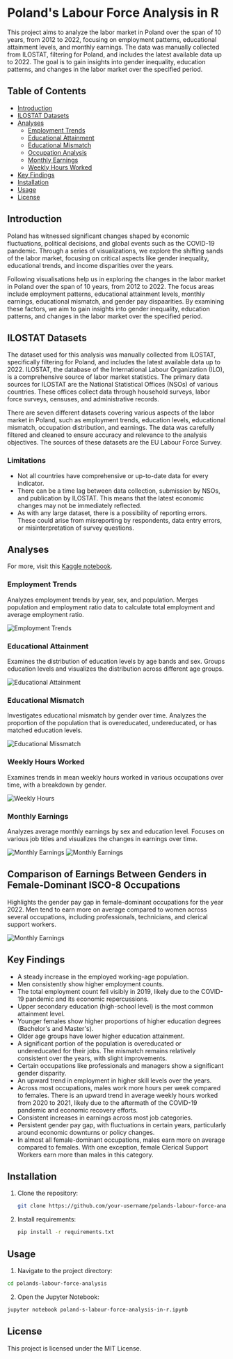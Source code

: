 # Poland's Labour Force Analysis in R

This project aims to analyze the labor market in Poland over the span of 10 years, from 2012 to 2022, focusing on employment patterns, educational attainment levels, and monthly earnings. The data was manually collected from ILOSTAT, filtering for Poland, and includes the latest available data up to 2022. The goal is to gain insights into gender inequality, education patterns, and changes in the labor market over the specified period.

## Table of Contents

- [Introduction](#introduction)
- [ILOSTAT Datasets](#ILOSTAT-Datasets)
- [Analyses](#analyses)
  - [Employment Trends](#employment-trends)
  - [Educational Attainment](#educational-attainment)
  - [Educational Mismatch](#educational-mismatch)
  - [Occupation Analysis](#occupation-analysis)
  - [Monthly Earnings](#monthly-earnings)
  - [Weekly Hours Worked](#weekly-hours-worked)
- [Key Findings](#key-findings)
- [Installation](#installation)
- [Usage](#usage)
- [License](#license)

## Introduction
Poland has witnessed significant changes shaped by economic fluctuations, political decisions, and global events such as the COVID-19 pandemic. Through a series of visualizations, we explore the shifting sands of the labor market, focusing on critical aspects like gender inequality, educational trends, and income disparities over the years.

Following visualisations help us in exploring the changes in the labor market in Poland over the span of 10 years, from 2012 to 2022. The focus areas include employment patterns, educational attainment levels, monthly earnings, educational mismatch, and gender pay dispaarities. By examining these factors, we aim to gain insights into gender inequality, education patterns, and changes in the labor market over the specified period.

## ILOSTAT Datasets

The dataset used for this analysis was manually collected from ILOSTAT, specifically filtering for Poland, and includes the latest available data up to 2022. ILOSTAT, the database of the International Labour Organization (ILO), is a comprehensive source of labor market statistics. The primary data sources for ILOSTAT are the National Statistical Offices (NSOs) of various countries. These offices collect data through household surveys, labor force surveys, censuses, and administrative records.

There are seven different datasets covering various aspects of the labor market in Poland, such as employment trends, education levels, educational mismatch, occupation distribution, and earnings. The data was carefully filtered and cleaned to ensure accuracy and relevance to the analysis objectives. The sources of these datasets are the EU Labour Force Survey.

### Limitations

- Not all countries have comprehensive or up-to-date data for every indicator.
- There can be a time lag between data collection, submission by NSOs, and publication by ILOSTAT. This means that the latest economic changes may not be immediately reflected.
- As with any large dataset, there is a possibility of reporting errors. These could arise from misreporting by respondents, data entry errors, or misinterpretation of survey questions.

## Analyses

For more, visit this [Kaggle notebook](https://www.kaggle.com/code/basakkaplan/poland-s-labour-force-analysis-in-r).

### Employment Trends

Analyzes employment trends by year, sex, and population. Merges population and employment ratio data to calculate total employment and average employment ratio.

![Employment Trends](employment_trends_by_year_sex.jpeg)

### Educational Attainment

Examines the distribution of education levels by age bands and sex. Groups education levels and visualizes the distribution across different age groups.

![Educational Attainment](education_by_age_and_sex.jpeg)


### Educational Mismatch

Investigates educational mismatch by gender over time. Analyzes the proportion of the population that is overeducated, undereducated, or has matched education levels.

![Educational Missmatch](educationaal_mismatch_by_gender.jpeg)

### Weekly Hours Worked

Examines trends in mean weekly hours worked in various occupations over time, with a breakdown by gender.

![Weekly Hours](mean_weakly_hours_worked.jpeg)


### Monthly Earnings

Analyzes average monthly earnings by sex and education level. Focuses on various job titles and visualizes the changes in earnings over time.

![Monthly Earnings](trend_average_monthly_earning.jpeg)
![Monthly Earnings](mean_weakly_hours_worked.jpeg)

## Comparison of Earnings Between Genders in Female-Dominant ISCO-8 Occupations 

Highlights the gender pay gap in female-dominant occupations for the year 2022. Men tend to earn more on average compared to women across several occupations, including professionals, technicians, and clerical support workers.

![Monthly Earnings](comaprison_of_earnings_in_female_dominant_occupations.jpeg)

## Key Findings

- A steady increase in the employed working-age population.
- Men consistently show higher employment counts.
- The total employment count fell visibly in 2019, likely due to the COVID-19 pandemic and its economic repercussions.
- Upper secondary education (high-school level) is the most common attainment level.
- Younger females show higher proportions of higher education degrees (Bachelor's and Master's).
- Older age groups have lower higher education attainment.
- A significant portion of the population is overeducated or undereducated for their jobs. The mismatch remains relatively consistent over the years, with slight improvements.
- Certain occupations like professionals and managers show a significant gender disparity.
- An upward trend in employment in higher skill levels over the years.
- Across most occupations, males work more hours per week compared to females. There is an upward trend in average weekly hours worked from 2020 to 2021, likely due to the aftermath of the COVID-19 pandemic and economic recovery efforts.
- Consistent increases in earnings across most job categories.
- Persistent gender pay gap, with fluctuations in certain years, particularly around economic downturns or policy changes.
- In almost all female-dominant occupations, males earn more on average compared to females. With one exception, female Clerical Support Workers earn more than males in this category.

## Installation

1. Clone the repository:
   ```sh
   git clone https://github.com/your-username/polands-labour-force-analysis.git
   ```

2. Install requirements:
   ```sh
   pip install -r requirements.txt
   ```

## Usage
1. Navigate to the project directory:
```sh
cd polands-labour-force-analysis
```

2. Open the Jupyter Notebook:
```sh
jupyter notebook poland-s-labour-force-analysis-in-r.ipynb
```

## License
This project is licensed under the MIT License. 
